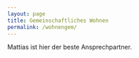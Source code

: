 ```yaml
---
layout: page
title: Gemeinschaftliches Wohnen 
permalink: /wohnengem/
---
```


Mattias ist hier der beste Ansprechpartner. 
